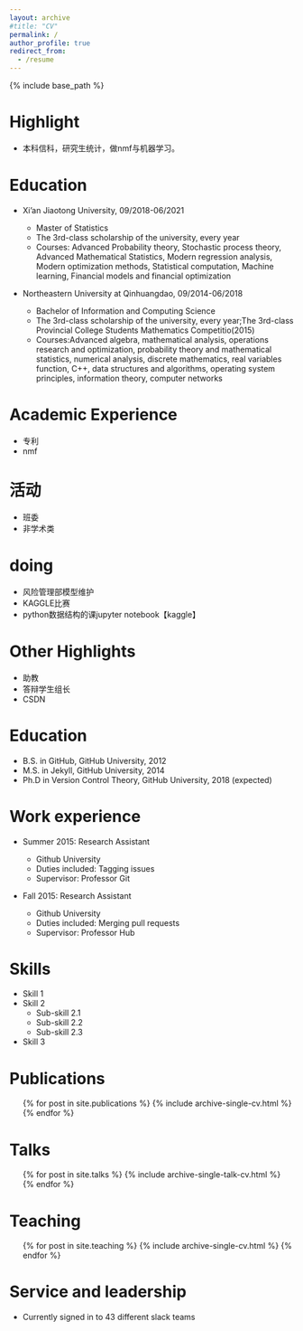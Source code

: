 ```yaml
---
layout: archive
#title: "CV"
permalink: /
author_profile: true
redirect_from:
  - /resume
---
```


{% include base_path %}

Highlight
=======
* 本科信科，研究生统计，做nmf与机器学习。

Education
=======
* Xi’an Jiaotong University, 09/2018-06/2021
  * Master of Statistics
  * The 3rd-class scholarship of the university, every year
  * Courses: Advanced Probability theory, Stochastic process theory, Advanced Mathematical Statistics, Modern regression analysis, Modern optimization methods, Statistical computation, Machine learning, Financial models and financial optimization  

* Northeastern University at Qinhuangdao, 09/2014-06/2018
  * Bachelor of Information and Computing Science
  * The 3rd-class scholarship of the university, every year;The 3rd-class Provincial College Students Mathematics Competitio(2015)
  * Courses:Advanced algebra, mathematical analysis, operations research and optimization, probability theory and mathematical statistics, numerical analysis, discrete mathematics, real variables function, C++, data structures and algorithms, operating system principles, information theory, computer networks  

  
Academic Experience
======
* 专利
* nmf

活动
======
* 班委
* 非学术类

doing
======
* 风险管理部模型维护
* KAGGLE比赛
* python数据结构的课jupyter notebook【kaggle】


Other Highlights
=======
* 助教
* 答辩学生组长
* CSDN



Education
======
* B.S. in GitHub, GitHub University, 2012
* M.S. in Jekyll, GitHub University, 2014
* Ph.D in Version Control Theory, GitHub University, 2018 (expected)

Work experience
======
* Summer 2015: Research Assistant
  * Github University
  * Duties included: Tagging issues
  * Supervisor: Professor Git

* Fall 2015: Research Assistant
  * Github University
  * Duties included: Merging pull requests
  * Supervisor: Professor Hub
  
Skills
======
* Skill 1
* Skill 2
  * Sub-skill 2.1
  * Sub-skill 2.2
  * Sub-skill 2.3
* Skill 3

Publications
======
  <ul>{% for post in site.publications %}
    {% include archive-single-cv.html %}
  {% endfor %}</ul>
  
Talks
======
  <ul>{% for post in site.talks %}
    {% include archive-single-talk-cv.html %}
  {% endfor %}</ul>
  
Teaching
======
  <ul>{% for post in site.teaching %}
    {% include archive-single-cv.html %}
  {% endfor %}</ul>
  
Service and leadership
======
* Currently signed in to 43 different slack teams
